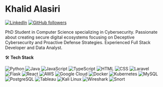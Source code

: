 # Khalid Alasiri

[![LinkedIn](https://img.shields.io/badge/LinkedIn-blue)](https://www.linkedin.com/in/khalidasiri)
[![GitHub followers](https://img.shields.io/github/followers/your-username?label=Follow&style=social)](https://github.com/kl1d)

PhD Student in Computer Science specializing in Cybersecurity. Passionate about creating secure digital ecosystems focusing on Deceptive Cybersecurity and Proactive Defense Strategies. Experienced Full Stack Developer and Data Analyst.

🛠️ **Tech Stack**

![Python](https://img.shields.io/badge/-Python-3776AB?logo=python&logoColor=white&style=flat)
![Java](https://img.shields.io/badge/-Java-ED8B00?logo=java&logoColor=white&style=flat)
![JavaScript](https://img.shields.io/badge/-JavaScript-F7DF1E?logo=javascript&logoColor=black&style=flat)
![TypeScript](https://img.shields.io/badge/-TypeScript-007ACC?logo=typescript&logoColor=white&style=flat)
![HTML](https://img.shields.io/badge/-HTML5-E34F26?logo=html5&logoColor=white&style=flat)
![CSS](https://img.shields.io/badge/-CSS3-1572B6?logo=css3&logoColor=white&style=flat)
![Laravel](https://img.shields.io/badge/-Laravel-FF2D20?logo=laravel&logoColor=white&style=flat)
![Flask](https://img.shields.io/badge/-Flask-000000?logo=flask&logoColor=white&style=flat)
![React](https://img.shields.io/badge/-React-61DAFB?logo=react&logoColor=white&style=flat)
![AWS](https://img.shields.io/badge/-AWS-232F3E?logo=amazon-aws&logoColor=white&style=flat)
![Google Cloud](https://img.shields.io/badge/-Google%20Cloud-4285F4?logo=google-cloud&logoColor=white&style=flat)
![Docker](https://img.shields.io/badge/-Docker-2496ED?logo=docker&logoColor=white&style=flat)
![Kubernetes](https://img.shields.io/badge/-Kubernetes-326CE5?logo=kubernetes&logoColor=white&style=flat)
![MySQL](https://img.shields.io/badge/-MySQL-4479A1?logo=mysql&logoColor=white&style=flat)
![PostgreSQL](https://img.shields.io/badge/-PostgreSQL-336791?logo=postgresql&logoColor=white&style=flat)
![Tableau](https://img.shields.io/badge/-Tableau-E97627?logo=tableau&logoColor=white&style=flat)
![Kali Linux](https://img.shields.io/badge/-Kali_Linux-557C94?logo=kali-linux&logoColor=white&style=flat)
![Wireshark](https://img.shields.io/badge/-Wireshark-1679A7?logo=wireshark&logoColor=white&style=flat)
![Snort](https://img.shields.io/badge/-Snort-FF4C02?logo=snort&logoColor=white&style=flat)
